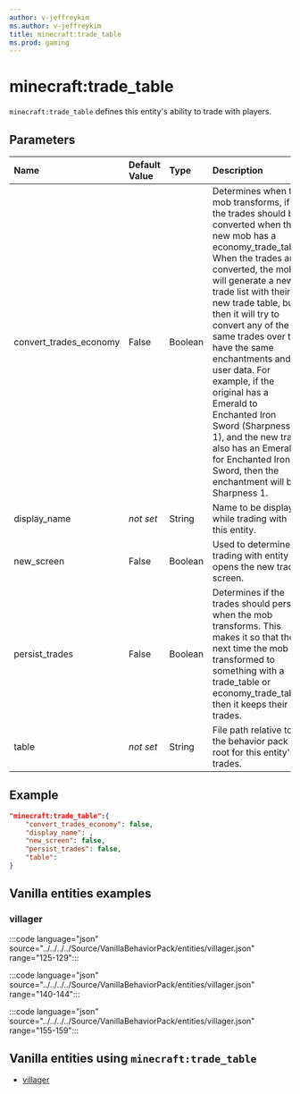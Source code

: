 ```yaml
---
author: v-jeffreykim
ms.author: v-jeffreykim
title: minecraft:trade_table
ms.prod: gaming
---
```


# minecraft:trade_table

`minecraft:trade_table` defines this entity's ability to trade with players.

## Parameters

|Name |Default Value  |Type  |Description  |
|:----------|:----------|:----------|:----------|
| convert_trades_economy| False| Boolean| Determines when the mob transforms, if the trades should be converted when the new mob has a economy_trade_table. When the trades are converted, the mob will generate a new trade list with their new trade table, but then it will try to convert any of the same trades over to have the same enchantments and user data. For example, if the original has a Emerald to Enchanted Iron Sword (Sharpness 1), and the new trade also has an Emerald for Enchanted Iron Sword, then the enchantment will be Sharpness 1. |
| display_name| *not set*| String| Name to be displayed while trading with this entity. |
| new_screen| False| Boolean| Used to determine if trading with entity opens the new trade screen. |
| persist_trades| False| Boolean| Determines if the trades should persist when the mob transforms. This makes it so that the next time the mob is transformed to something with a trade_table or economy_trade_table, then it keeps their trades. |
| table| *not set*| String| File path relative to the behavior pack root for this entity's trades. |

## Example

```json
"minecraft:trade_table":{
    "convert_trades_economy": false,
    "display_name": ,
    "new_screen": false,
    "persist_trades": false,
    "table":
}
```

## Vanilla entities examples

### villager

:::code language="json" source="../../../../Source/VanillaBehaviorPack/entities/villager.json" range="125-129":::

:::code language="json" source="../../../../Source/VanillaBehaviorPack/entities/villager.json" range="140-144":::

:::code language="json" source="../../../../Source/VanillaBehaviorPack/entities/villager.json" range="155-159":::

## Vanilla entities using `minecraft:trade_table`

- [villager](../../../../Source/VanillaBehaviorPack_Snippets/entities/villager.md)